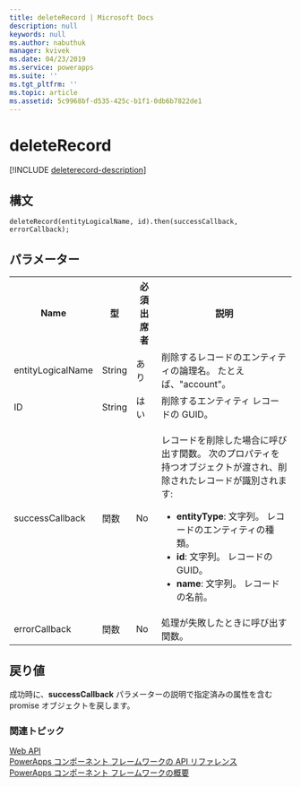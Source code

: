 ```yaml
---
title: deleteRecord | Microsoft Docs
description: null
keywords: null
ms.author: nabuthuk
manager: kvivek
ms.date: 04/23/2019
ms.service: powerapps
ms.suite: ''
ms.tgt_pltfrm: ''
ms.topic: article
ms.assetid: 5c9968bf-d535-425c-b1f1-0db6b7822de1
---
```


# <a name="deleterecord"></a>deleteRecord

[!INCLUDE [deleterecord-description](includes/deleterecord-description.md)]

## <a name="syntax"></a>構文

`deleteRecord(entityLogicalName, id).then(successCallback, errorCallback);`

## <a name="parameters"></a>パラメーター

<table style="width:100%">
<tr>
<th>Name</th>
<th>型</th>
<th>必須出席者</th>
<th>説明</th>
</tr>
<tr>
<td>entityLogicalName</td>
<td>String</td>
<td>あり</td>
<td>削除するレコードのエンティティの論理名。 たとえば、&quot;account&quot;。 </td>
</tr>
<tr>
<td>ID</td>
<td>String</td>
<td>はい</td>
<td>削除するエンティティ レコードの GUID。</td>
</tr>
<tr>
<td>successCallback</td>
<td>関数</td>
<td>No</td>
<td><p>レコードを削除した場合に呼び出す関数。 次のプロパティを持つオブジェクトが渡され、削除されたレコードが識別されます:</p>
<ul>
<li><b>entityType</b>: 文字列。 レコードのエンティティの種類。</li>
<li><b>id</b>: 文字列。 レコードの GUID。</li>
<li><b>name</b>: 文字列。 レコードの名前。</li>
</ul></td>
</tr>
<tr>
<td>errorCallback</td>
<td>関数</td>
<td>No</td>
<td>処理が失敗したときに呼び出す関数。</td>
</tr>
</table>

## <a name="return-value"></a>戻り値

成功時に、**successCallback** パラメーターの説明で指定済みの属性を含む promise オブジェクトを戻します。


### <a name="related-topics"></a>関連トピック

[Web API](../webapi.md)<br/>
[PowerApps コンポーネント フレームワークの API リファレンス](../../reference/index.md)<br/>
[PowerApps コンポーネント フレームワークの概要](../../overview.md)